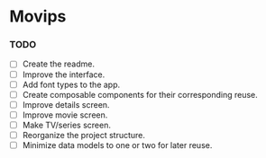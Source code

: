# Movips

### TODO

- [ ] Create the readme.
- [ ] Improve the interface.
- [ ] Add font types to the app.
- [ ] Create composable components for their corresponding reuse.
- [ ] Improve details screen.
- [ ] Improve movie screen.
- [ ] Make TV/series screen.
- [ ] Reorganize the project structure.
- [ ] Minimize data models to one or two for later reuse.

